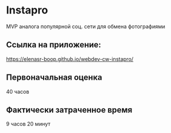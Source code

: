 # Instapro

MVP аналога популярной соц. сети для обмена фотографиями

## Ссылка на приложение:

https://elenasr-boop.github.io/webdev-cw-instapro/

## Первоначальная оценка

40 часов

## Фактически затраченное время

9 часов 20 минут
